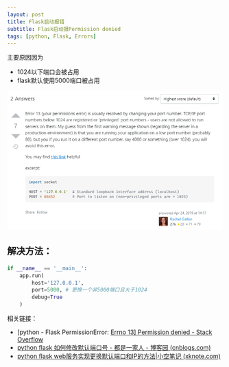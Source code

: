 ```yaml
---
layout: post
title: Flask启动报错
subtitle: Flask启动报Permission denied
tags: [python, Flask, Errors]
---
```


主要原因因为

- 1024以下端口会被占用
- flask默认使用5000端口被占用

![image-20220430012212915](2022-04-29-flask%E5%90%AF%E5%8A%A8%E6%8A%A5%E9%94%99.assets/image-20220430012212915.png)

## 解决方法：

~~~python
if __name__ == '__main__':
    app.run(
        host='127.0.0.1',
        port=5000, # 更换一个非5000端口且大于1024
        debug=True
    )
~~~

相关链接：

- [python - Flask PermissionError: [Errno 13\] Permission denied - Stack Overflow](https://stackoverflow.com/questions/55831060/flask-permissionerror-errno-13-permission-denied)
- [python flask 如何修改默认端口号 - 都是一家人 - 博客园 (cnblogs.com)](https://www.cnblogs.com/Spider-spiders/p/10335568.html)
- [python flask web服务实现更换默认端口和IP的方法|小空笔记 (xknote.com)](https://www.xknote.com/python/aewssm.html)

